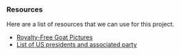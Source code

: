 ### Resources

Here are a list of resources that we can use for this project.

+ [Royalty-Free Goat Pictures](https://unsplash.com/search/photos/goat)
+ [List of US presidents and associated party](http://www.enchantedlearning.com/history/us/pres/list.shtml)

